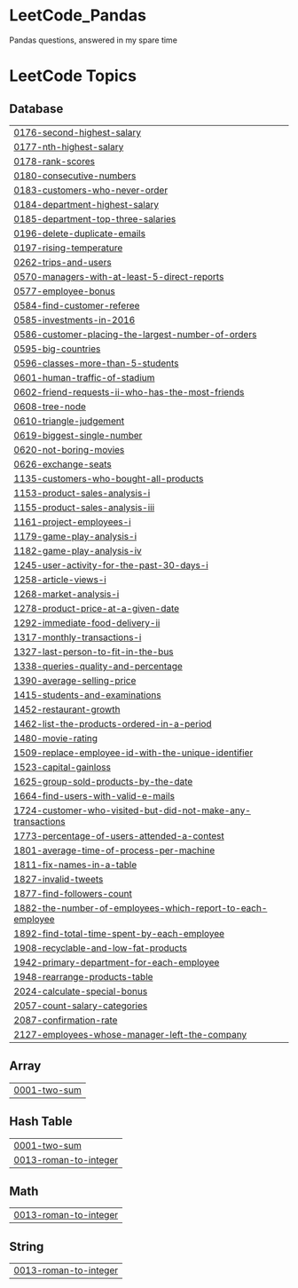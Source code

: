 # LeetCode_Pandas
Pandas questions, answered in my spare time

<!---LeetCode Topics Start-->
# LeetCode Topics
## Database
|  |
| ------- |
| [0176-second-highest-salary](https://github.com/MassiCanosi/LeetCode_Pandas/tree/master/0176-second-highest-salary) |
| [0177-nth-highest-salary](https://github.com/MassiCanosi/LeetCode_Pandas/tree/master/0177-nth-highest-salary) |
| [0178-rank-scores](https://github.com/MassiCanosi/LeetCode_Pandas/tree/master/0178-rank-scores) |
| [0180-consecutive-numbers](https://github.com/MassiCanosi/LeetCode_Pandas/tree/master/0180-consecutive-numbers) |
| [0183-customers-who-never-order](https://github.com/MassiCanosi/LeetCode_Pandas/tree/master/0183-customers-who-never-order) |
| [0184-department-highest-salary](https://github.com/MassiCanosi/LeetCode_Pandas/tree/master/0184-department-highest-salary) |
| [0185-department-top-three-salaries](https://github.com/MassiCanosi/LeetCode_Pandas/tree/master/0185-department-top-three-salaries) |
| [0196-delete-duplicate-emails](https://github.com/MassiCanosi/LeetCode_Pandas/tree/master/0196-delete-duplicate-emails) |
| [0197-rising-temperature](https://github.com/MassiCanosi/LeetCode_Pandas/tree/master/0197-rising-temperature) |
| [0262-trips-and-users](https://github.com/MassiCanosi/LeetCode_Pandas/tree/master/0262-trips-and-users) |
| [0570-managers-with-at-least-5-direct-reports](https://github.com/MassiCanosi/LeetCode_Pandas/tree/master/0570-managers-with-at-least-5-direct-reports) |
| [0577-employee-bonus](https://github.com/MassiCanosi/LeetCode_Pandas/tree/master/0577-employee-bonus) |
| [0584-find-customer-referee](https://github.com/MassiCanosi/LeetCode_Pandas/tree/master/0584-find-customer-referee) |
| [0585-investments-in-2016](https://github.com/MassiCanosi/LeetCode_Pandas/tree/master/0585-investments-in-2016) |
| [0586-customer-placing-the-largest-number-of-orders](https://github.com/MassiCanosi/LeetCode_Pandas/tree/master/0586-customer-placing-the-largest-number-of-orders) |
| [0595-big-countries](https://github.com/MassiCanosi/LeetCode_Pandas/tree/master/0595-big-countries) |
| [0596-classes-more-than-5-students](https://github.com/MassiCanosi/LeetCode_Pandas/tree/master/0596-classes-more-than-5-students) |
| [0601-human-traffic-of-stadium](https://github.com/MassiCanosi/LeetCode_Pandas/tree/master/0601-human-traffic-of-stadium) |
| [0602-friend-requests-ii-who-has-the-most-friends](https://github.com/MassiCanosi/LeetCode_Pandas/tree/master/0602-friend-requests-ii-who-has-the-most-friends) |
| [0608-tree-node](https://github.com/MassiCanosi/LeetCode_Pandas/tree/master/0608-tree-node) |
| [0610-triangle-judgement](https://github.com/MassiCanosi/LeetCode_Pandas/tree/master/0610-triangle-judgement) |
| [0619-biggest-single-number](https://github.com/MassiCanosi/LeetCode_Pandas/tree/master/0619-biggest-single-number) |
| [0620-not-boring-movies](https://github.com/MassiCanosi/LeetCode_Pandas/tree/master/0620-not-boring-movies) |
| [0626-exchange-seats](https://github.com/MassiCanosi/LeetCode_Pandas/tree/master/0626-exchange-seats) |
| [1135-customers-who-bought-all-products](https://github.com/MassiCanosi/LeetCode_Pandas/tree/master/1135-customers-who-bought-all-products) |
| [1153-product-sales-analysis-i](https://github.com/MassiCanosi/LeetCode_Pandas/tree/master/1153-product-sales-analysis-i) |
| [1155-product-sales-analysis-iii](https://github.com/MassiCanosi/LeetCode_Pandas/tree/master/1155-product-sales-analysis-iii) |
| [1161-project-employees-i](https://github.com/MassiCanosi/LeetCode_Pandas/tree/master/1161-project-employees-i) |
| [1179-game-play-analysis-i](https://github.com/MassiCanosi/LeetCode_Pandas/tree/master/1179-game-play-analysis-i) |
| [1182-game-play-analysis-iv](https://github.com/MassiCanosi/LeetCode_Pandas/tree/master/1182-game-play-analysis-iv) |
| [1245-user-activity-for-the-past-30-days-i](https://github.com/MassiCanosi/LeetCode_Pandas/tree/master/1245-user-activity-for-the-past-30-days-i) |
| [1258-article-views-i](https://github.com/MassiCanosi/LeetCode_Pandas/tree/master/1258-article-views-i) |
| [1268-market-analysis-i](https://github.com/MassiCanosi/LeetCode_Pandas/tree/master/1268-market-analysis-i) |
| [1278-product-price-at-a-given-date](https://github.com/MassiCanosi/LeetCode_Pandas/tree/master/1278-product-price-at-a-given-date) |
| [1292-immediate-food-delivery-ii](https://github.com/MassiCanosi/LeetCode_Pandas/tree/master/1292-immediate-food-delivery-ii) |
| [1317-monthly-transactions-i](https://github.com/MassiCanosi/LeetCode_Pandas/tree/master/1317-monthly-transactions-i) |
| [1327-last-person-to-fit-in-the-bus](https://github.com/MassiCanosi/LeetCode_Pandas/tree/master/1327-last-person-to-fit-in-the-bus) |
| [1338-queries-quality-and-percentage](https://github.com/MassiCanosi/LeetCode_Pandas/tree/master/1338-queries-quality-and-percentage) |
| [1390-average-selling-price](https://github.com/MassiCanosi/LeetCode_Pandas/tree/master/1390-average-selling-price) |
| [1415-students-and-examinations](https://github.com/MassiCanosi/LeetCode_Pandas/tree/master/1415-students-and-examinations) |
| [1452-restaurant-growth](https://github.com/MassiCanosi/LeetCode_Pandas/tree/master/1452-restaurant-growth) |
| [1462-list-the-products-ordered-in-a-period](https://github.com/MassiCanosi/LeetCode_Pandas/tree/master/1462-list-the-products-ordered-in-a-period) |
| [1480-movie-rating](https://github.com/MassiCanosi/LeetCode_Pandas/tree/master/1480-movie-rating) |
| [1509-replace-employee-id-with-the-unique-identifier](https://github.com/MassiCanosi/LeetCode_Pandas/tree/master/1509-replace-employee-id-with-the-unique-identifier) |
| [1523-capital-gainloss](https://github.com/MassiCanosi/LeetCode_Pandas/tree/master/1523-capital-gainloss) |
| [1625-group-sold-products-by-the-date](https://github.com/MassiCanosi/LeetCode_Pandas/tree/master/1625-group-sold-products-by-the-date) |
| [1664-find-users-with-valid-e-mails](https://github.com/MassiCanosi/LeetCode_Pandas/tree/master/1664-find-users-with-valid-e-mails) |
| [1724-customer-who-visited-but-did-not-make-any-transactions](https://github.com/MassiCanosi/LeetCode_Pandas/tree/master/1724-customer-who-visited-but-did-not-make-any-transactions) |
| [1773-percentage-of-users-attended-a-contest](https://github.com/MassiCanosi/LeetCode_Pandas/tree/master/1773-percentage-of-users-attended-a-contest) |
| [1801-average-time-of-process-per-machine](https://github.com/MassiCanosi/LeetCode_Pandas/tree/master/1801-average-time-of-process-per-machine) |
| [1811-fix-names-in-a-table](https://github.com/MassiCanosi/LeetCode_Pandas/tree/master/1811-fix-names-in-a-table) |
| [1827-invalid-tweets](https://github.com/MassiCanosi/LeetCode_Pandas/tree/master/1827-invalid-tweets) |
| [1877-find-followers-count](https://github.com/MassiCanosi/LeetCode_Pandas/tree/master/1877-find-followers-count) |
| [1882-the-number-of-employees-which-report-to-each-employee](https://github.com/MassiCanosi/LeetCode_Pandas/tree/master/1882-the-number-of-employees-which-report-to-each-employee) |
| [1892-find-total-time-spent-by-each-employee](https://github.com/MassiCanosi/LeetCode_Pandas/tree/master/1892-find-total-time-spent-by-each-employee) |
| [1908-recyclable-and-low-fat-products](https://github.com/MassiCanosi/LeetCode_Pandas/tree/master/1908-recyclable-and-low-fat-products) |
| [1942-primary-department-for-each-employee](https://github.com/MassiCanosi/LeetCode_Pandas/tree/master/1942-primary-department-for-each-employee) |
| [1948-rearrange-products-table](https://github.com/MassiCanosi/LeetCode_Pandas/tree/master/1948-rearrange-products-table) |
| [2024-calculate-special-bonus](https://github.com/MassiCanosi/LeetCode_Pandas/tree/master/2024-calculate-special-bonus) |
| [2057-count-salary-categories](https://github.com/MassiCanosi/LeetCode_Pandas/tree/master/2057-count-salary-categories) |
| [2087-confirmation-rate](https://github.com/MassiCanosi/LeetCode_Pandas/tree/master/2087-confirmation-rate) |
| [2127-employees-whose-manager-left-the-company](https://github.com/MassiCanosi/LeetCode_Pandas/tree/master/2127-employees-whose-manager-left-the-company) |
## Array
|  |
| ------- |
| [0001-two-sum](https://github.com/MassiCanosi/LeetCode_Pandas/tree/master/0001-two-sum) |
## Hash Table
|  |
| ------- |
| [0001-two-sum](https://github.com/MassiCanosi/LeetCode_Pandas/tree/master/0001-two-sum) |
| [0013-roman-to-integer](https://github.com/MassiCanosi/LeetCode_Pandas/tree/master/0013-roman-to-integer) |
## Math
|  |
| ------- |
| [0013-roman-to-integer](https://github.com/MassiCanosi/LeetCode_Pandas/tree/master/0013-roman-to-integer) |
## String
|  |
| ------- |
| [0013-roman-to-integer](https://github.com/MassiCanosi/LeetCode_Pandas/tree/master/0013-roman-to-integer) |
<!---LeetCode Topics End-->